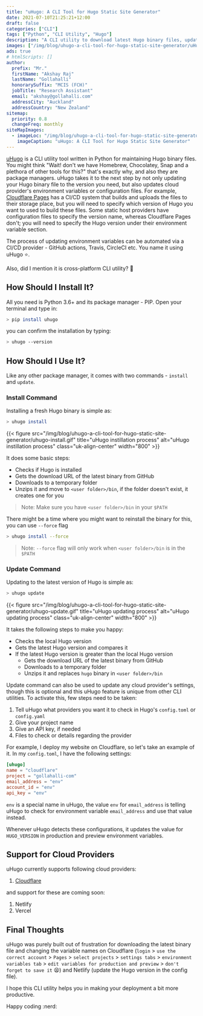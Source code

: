 ```yaml
---
title: "uHugo: A CLI Tool for Hugo Static Site Generator"
date: 2021-07-10T21:25:21+12:00
draft: false
categories: ["CLI"]
tags: ["Python", "CLI Utility", "Hugo"]
description: "A CLI utility to download latest Hugo binary files, update it, and update cloud providers settings"
images: ["/img/blog/uhugo-a-cli-tool-for-hugo-static-site-generator/uHugo.png"]
ads: true
# htmlScripts: []
author:
  prefix: "Mr."
  firstName: "Akshay Raj"
  lastName: "Gollahalli"
  honorarySuffix: "MCIS (FCH)"
  jobTitle: "Research Assistant"
  email: "akshay@gollahalli.com"
  addressCity: "Auckland"
  addressCountry: "New Zealand"
sitemap:
  priority: 0.8
  changeFreq: monthly
siteMapImages:
  - imageLoc: "/img/blog/uhugo-a-cli-tool-for-hugo-static-site-generator/uHugo.png"
    imageCaption: "uHugo: A CLI Tool for Hugo Static Site Generator"
---
```


[uHugo](https://github.com/akshaybabloo/uHugo) is a CLI utility tool written in Python for maintaining Hugo binary files. You might think "Wait! don't we have Homebrew, Chocolatey, Snap and a plethora of other tools for this?" that's exactly why, and also they are package managers. uHugo takes it to the next step by not only updating your Hugo binary file to the version you need, but also updates cloud provider's environment variables or configuration files. For example, [Cloudflare Pages](https://pages.cloudflare.com/) has a CI/CD system that builds and uploads the files to their storage place, but you will need to specify which version of Hugo you want to used to build these files. Some static host providers have configuration files to specify the version name, whereas Cloudflare Pages don't; you will need to specify the Hugo version under their environment variable section.

The process of updating environment variables can be automated via a CI/CD provider - GitHub actions, Travis, CircleCI etc. You name it using uHugo :star:.

Also, did I mention it is cross-platform CLI utility? :thinking:

## How Should I Install It?

All you need is Python 3.6+ and its package manager - PIP. Open your terminal and type in:

```sh
> pip install uhugo
```

you can confirm the installation by typing:

```sh
> uhugo --version
```

## How Should I Use It?

Like any other package manager, it comes with two commands - `install` and `update`.

### Install Command

Installing a fresh Hugo binary is simple as:

```sh
> uhugo install
```

{{< figure src="/img/blog/uhugo-a-cli-tool-for-hugo-static-site-generator/uhugo-install.gif" title="uHugo instillation process" alt="uHugo instillation process" class="uk-align-center" width="800" >}}

It does some basic steps:

- Checks if Hugo is installed 
- Gets the download URL of the latest binary from GitHub
- Downloads to a temporary folder
- Unzips it and move to `<user folder>/bin`, if the folder doesn't exist, it creates one for you

> Note: Make sure you have `<user folder>/bin` in your `$PATH`

There might be a time where you might want to reinstall the binary for this, you can use `--force` flag

```sh
> uhugo install --force
```

> Note: `--force` flag will only work when `<user folder>/bin` is in the `$PATH`

### Update Command

Updating to the latest version of Hugo is simple as:

```sh
> uhugo update
```

{{< figure src="/img/blog/uhugo-a-cli-tool-for-hugo-static-site-generator/uhugo-update.gif" title="uHugo updating process" alt="uHugo updating process" class="uk-align-center" width="800" >}}

It takes the following steps to make you happy:

- Checks the local Hugo version
- Gets the latest Hugo version and compares it
- If the latest Hugo version is greater than the local Hugo version
  - Gets the download URL of the latest binary from GitHub
  - Downloads to a temporary folder
  - Unzips it and replaces `hugo` binary in `<user folder>/bin`

Update command can also be used to update any cloud provider's settings, though this is optional and this uHugo feature is unique from other CLI utilities. To activate this, few steps need to be taken:

1. Tell uHugo what providers you want it to check in Hugo's `config.toml` or `config.yaml`
2. Give your project name
3. Give an API key, if needed
4. Files to check or details regarding the provider

For example, I deploy my website on Cloudflare, so let's take an example of it. In my `config.toml`, I have the following settings:

```toml
[uhugo]
name = "cloudflare"
project = "gollahalli-com"
email_address = "env"
account_id = "env"
api_key = "env"
```

`env` is a special name in uHugo, the value `env` for `email_address` is telling uHugo to check for environment variable `email_address` and use that value instead.

Whenever uHugo detects these configurations, it updates the value for `HUGO_VERSION` in production and preview environment variables.

## Support for Cloud Providers

uHugo currently supports following cloud providers:

1. [Cloudflare](https://akshaybabloo.github.io/uHugo/providers/cloudflare.html)

and support for these are coming soon:

1. Netlify
2. Vercel

## Final Thoughts

uHugo was purely built out of frustration for downloading the latest binary file and changing the variable names on Cloudflare (`login` > `use the correct account` > `Pages` > `select projects` > `settings tabs` > `environment variables tab` > `edit variables for production and preview` > `don't forget to save it` :tired_face:) and Netlify (update the Hugo version in the config file).

I hope this CLI utility helps you in making your deployment a bit more productive.

Happy coding :nerd:
